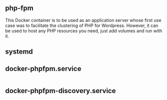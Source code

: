 php-fpm
-------
This Docker container is to be used as an application server whose first use case was to facilitate the clustering of PHP for Wordpress. However, it can be used to host any PHP resources you need, just add volumes and run with it.

systemd
-------
## docker-phpfpm.service
```bash

```
## docker-phpfpm-discovery.service
